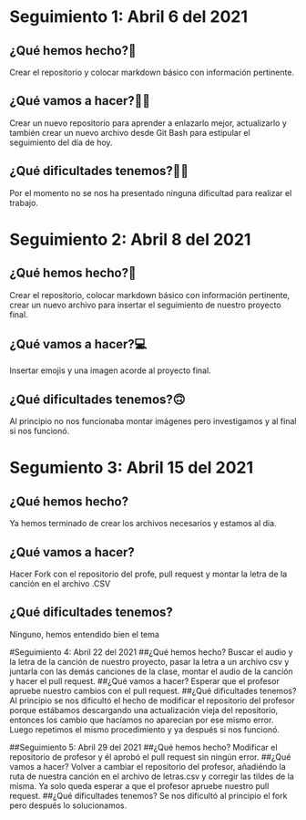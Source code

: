 # Seguimiento 1: Abril 6 del 2021
## ¿Qué hemos hecho?🧐
Crear el repositorio y colocar markdown básico con información pertinente.

## ¿Qué vamos a hacer?🧑‍💻
Crear un nuevo repositorio para aprender a enlazarlo mejor, actualizarlo y también crear un nuevo archivo desde Git Bash para estipular el seguimiento del día de hoy.

## ¿Qué dificultades tenemos?🙅‍♀️
Por el momento no se nos ha presentado ninguna dificultad para realizar el trabajo.

# Seguimiento 2: Abril 8 del 2021
## ¿Qué hemos hecho?🤔
Crear el repositorio, colocar markdown básico con información pertinente, crear un nuevo archivo para insertar el seguimiento de nuestro proyecto final.

## ¿Qué vamos a hacer?💻
Insertar emojis y una imagen acorde al proyecto final.

## ¿Qué dificultades tenemos?🙃
Al principio no nos funcionaba montar imágenes pero investigamos y al final si nos funcionó.

# Segumiento 3: Abril 15 del 2021
## ¿Qué hemos hecho?
Ya hemos terminado de crear los archivos necesarios y estamos al dia.
## ¿Qué vamos a hacer?
Hacer Fork con el repositorio del profe, pull request y montar la letra de la canción en el archivo .CSV
## ¿Qué dificultades tenemos?
Ninguno, hemos entendido bien el tema

#Seguimiento 4: Abril 22 del 2021
##¿Qué hemos hecho?
Buscar el audio y la letra de la canción de nuestro proyecto, pasar la letra a un archivo csv y juntarla con las demás canciones de la clase, montar el audio de la canción y hacer el pull request.
##¿Qué vamos a hacer?
Esperar que el profesor apruebe nuestro cambios con el pull request.
##¿Qué dificultades tenemos?
Al principio se nos dificultó el hecho de modificar el repositorio del profesor porque estábamos descargando una actualización vieja del repositorio, entonces los cambio que hacíamos no aparecian por ese mismo error. Luego repetimos el mismo procedimiento y ya después si nos funcionó.

##Seguimiento 5: Abril 29 del 2021
##¿Qué hemos hecho?
Modificar el repositorio de profesor y él aprobó el pull request sin ningún error.
##¿Qué vamos a hacer?
Volver a cambiar el repositorio del profesor, añadiéndo la ruta de nuestra canción en el archivo de letras.csv y corregir las tildes de la misma. Ya solo queda esperar a que el profesor apruebe nuestro pull request.
##¿Qué dificultades tenemos?
Se nos dificultó al principio el fork pero después lo solucionamos.
